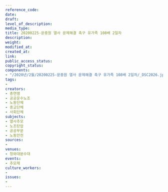 ```yaml
---
reference_code: 
date: 
draft: 
level_of_description: 
media_type: 
title: 20200225-문중원 열사 문제해결 촉구 유가족 108배 2일차
description: 
weight: 
modified_at: 
created_at: 
link: 
public_access_status: 
copyright_status: 
components:
- "/2020년/2월/20200225-문중원 열사 문제해결 촉구 유가족 108배 2일차/_DSC2026.jpg"
tags:
- 
creators:
- 총연맹
- 공공운수노조
- 노동단체
- 종교단체
- 사회단체
subjects:
- 열사추모
- 노조탄압
- 공공부문
- 노동안전
sources:
- 
venues:
- 청와대분수대
events:
- 추모제
culture_workers:
- 
issues:
- 
---
```

